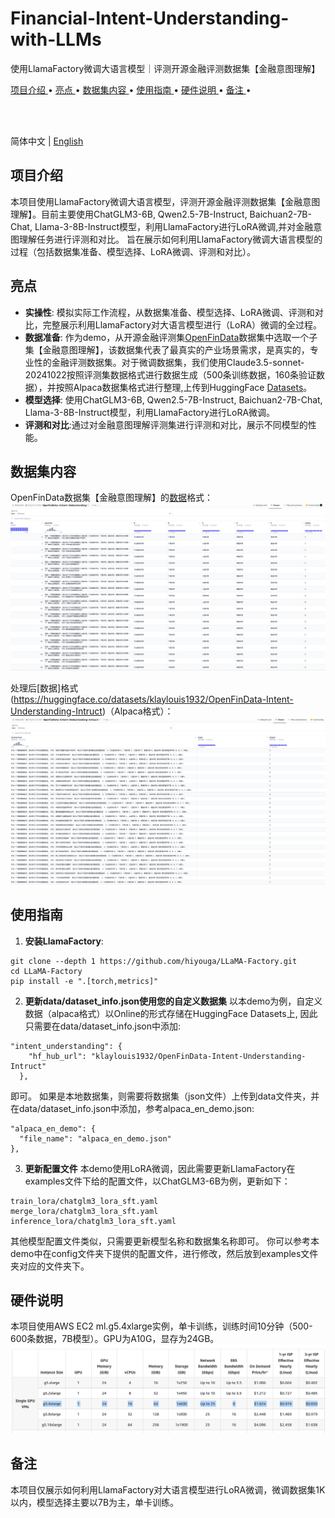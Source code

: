 <div align="left">

  
  # Financial-Intent-Understanding-with-LLMs

  使用LlamaFactory微调大语言模型｜评测开源金融评测数据集【金融意图理解】

  <a href="#-项目介绍">项目介绍 </a> •
  <a href="#-亮点">亮点 </a> •
  <a href="#-数据集内容">数据集内容 </a> •
  <a href="#-使用指南">使用指南 </a> •
  <a href="#-硬件说明">硬件说明 </a> •
  <a href="#-备注"> 备注 </a> •

  <br />
  <br />

  简体中文 | [English](README_EN.md)

</div>


## 项目介绍
本项目使用LlamaFactory微调大语言模型，评测开源金融评测数据集【金融意图理解】。目前主要使用ChatGLM3-6B, Qwen2.5-7B-Instruct, Baichuan2-7B-Chat, Llama-3-8B-Instruct模型，利用LlamaFactory进行LoRA微调,并对金融意图理解任务进行评测和对比。
旨在展示如何利用LlamaFactory微调大语言模型的过程（包括数据集准备、模型选择、LoRA微调、评测和对比）。

## 亮点

- **实操性**: 模拟实际工作流程，从数据集准备、模型选择、LoRA微调、评测和对比，完整展示利用LlamaFactory对大语言模型进行（LoRA）微调的全过程。
- **数据准备**: 作为demo，从开源金融评测集[OpenFinData](https://github.com/open-compass/OpenFinData/releases/download/release/openfindata_release.zip)数据集中选取一个子集【金融意图理解】，该数据集代表了最真实的产业场景需求，是真实的，专业性的金融评测数据集。对于微调数据集，我们使用Claude3.5-sonnet-20241022按照评测集数据格式进行数据生成（500条训练数据，160条验证数据），并按照Alpaca数据集格式进行整理,上传到HuggingFace [Datasets](https://huggingface.co/datasets/klaylouis1932/OpenFinData-Intent-Understanding-Intruct)。
- **模型选择**: 使用ChatGLM3-6B, Qwen2.5-7B-Instruct, Baichuan2-7B-Chat, Llama-3-8B-Instruct模型，利用LlamaFactory进行LoRA微调。
- **评测和对比**:通过对金融意图理解评测集进行评测和对比，展示不同模型的性能。



## 数据集内容


OpenFinData数据集【金融意图理解】的[数据](https://huggingface.co/datasets/klaylouis1932/OpenFinData-Intent-Understanding)格式：
![# ](assets/dataset-1.png)

处理后[数据]格式(https://huggingface.co/datasets/klaylouis1932/OpenFinData-Intent-Understanding-Intruct)（Alpaca格式）：
![# ](assets/dataset-2.png)

## 使用指南

1. **安装LlamaFactory**: 
```
git clone --depth 1 https://github.com/hiyouga/LLaMA-Factory.git
cd LLaMA-Factory
pip install -e ".[torch,metrics]"
```
2. **更新data/dataset_info.json使用您的自定义数据集**
以本demo为例，自定义数据（alpaca格式）以Online的形式存储在HuggingFace Datasets上, 因此只需要在data/dataset_info.json中添加:
```
"intent_understanding": {
    "hf_hub_url": "klaylouis1932/OpenFinData-Intent-Understanding-Intruct"
  },
```
  即可。
  如果是本地数据集，则需要将数据集（json文件）上传到data文件夹，并在data/dataset_info.json中添加，参考alpaca_en_demo.json:
  ```
  "alpaca_en_demo": {
    "file_name": "alpaca_en_demo.json"
  },
  ```
3. **更新配置文件**
本demo使用LoRA微调，因此需要更新LlamaFactory在examples文件下给的配置文件，以ChatGLM3-6B为例，更新如下：
```
train_lora/chatglm3_lora_sft.yaml
merge_lora/chatglm3_lora_sft.yaml
inference_lora/chatglm3_lora_sft.yaml
```
其他模型配置文件类似，只需要更新模型名称和数据集名称即可。
你可以参考本demo中在config文件夹下提供的配置文件，进行修改，然后放到examples文件夹对应的文件夹下。

## 硬件说明
本项目使用AWS EC2 ml.g5.4xlarge实例，单卡训练，训练时间10分钟（500-600条数据，7B模型）。GPU为A10G，显存为24GB。
![#](assets/g5-instance.png)

## 备注

本项目仅展示如何利用LlamaFactory对大语言模型进行LoRA微调，微调数据集1K以内，模型选择主要以7B为主，单卡训练。






